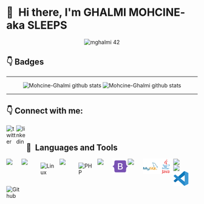 # 👋 &nbsp;Hi there, I'm GHALMI MOHCINE- aka SLEEPS


<p align="center">
<img src="https://badge.mediaplus.ma/binary/mghalmi" alt="mghalmi 42" width="500">
</p>

## 👇 Badges

---

<p align="center">
 <img src="https://github-readme-stats.vercel.app/api?username=Mohcine-Ghalmi&hide_border=true&show_icons=true&title_color=ffffff&text_color=c9cacc&icon_color=2bbc8a&bg_color=1d1f21" alt="Mohcine-Ghalmi github stats">
  
<img src="https://github-readme-stats.vercel.app/api/top-langs/?username=Mohcine-Ghalmi&layout=compact&hide_border=true&title_color=ffffff&text_color=c9cacc&icon_color=2bbc8a&bg_color=1d1f21" alt="Mohcine-Ghalmi github stats">
</p>

---

## 👇 Connect with me:

<a href="https://twitter.com/ghalmi_mohcine" target="blank"><img align="left" width="26px" alt="twitter" src="https://img.icons8.com/ios-filled/50/000000/twitter.png"/><a/>
 
 
<a href="https://www.linkedin.com/in/mohcine-ghalmi-759a12209/" target="blank"><img align="left" width="26px" alt="linkedin" src="https://img.icons8.com/ios-filled/50/000000/linkedin.png"/><a/>

<br/>

## 🧰 &nbsp;Languages and Tools

<img width="40px" align="left" src="https://www.vectorlogo.zone/logos/gnu_bash/gnu_bash-icon.svg" />
  
<img width="40px" align="left" src="https://cdn.jsdelivr.net/gh/devicons/devicon/icons/javascript/javascript-original.svg" />

 <img style="margin: 10px" src="https://profilinator.rishav.dev/skills-assets/linux-original.svg" alt="Linux" width="40px" align="left"/>  

<img width="40px" align="left" src="https://cdn.jsdelivr.net/gh/devicons/devicon/icons/html5/html5-original-wordmark.svg" />

 <img style="margin: 10px" src="https://profilinator.rishav.dev/skills-assets/php-original.svg" alt="PHP" width="40px" align="left"/>  

<img width="40px" align="left" src="https://cdn.jsdelivr.net/gh/devicons/devicon/icons/css3/css3-original-wordmark.svg" />
 
 <img src="https://raw.githubusercontent.com/devicons/devicon/master/icons/bootstrap/bootstrap-plain.svg" alt="bootstrap" width="40px" align="left"/>

<img width="40px" align="left" src="https://cdn.jsdelivr.net/gh/devicons/devicon/icons/git/git-original.svg" />
 
<img src="https://raw.githubusercontent.com/devicons/devicon/master/icons/mysql/mysql-original-wordmark.svg" alt="mysql" width="40px" align="left"/>

<img src="https://raw.githubusercontent.com/devicons/devicon/master/icons/java/java-original-wordmark.svg" alt="java" width="40px" align="left"/>

<img width="40px" align="left" src="https://cdn.jsdelivr.net/gh/devicons/devicon/icons/c/c-original.svg" />

<img width="40px" align="left" src="https://cdn.jsdelivr.net/gh/devicons/devicon/icons/cplusplus/cplusplus-original.svg" />
  
 <img  src="https://raw.githubusercontent.com/devicons/devicon/1119b9f84c0290e0f0b38982099a2bd027a48bf1/icons/vscode/vscode-original.svg" alt="VSCode" width="40px" align="left"/>
  
 <img width="40px" align="left" src="https://github.com/CyrisXD/CyrisXD/raw/master/assets/Github.png" alt="Github"/> 

